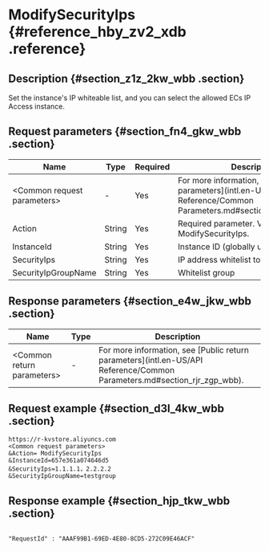 # ModifySecurityIps {#reference_hby_zv2_xdb .reference}

## Description {#section_z1z_2kw_wbb .section}

Set the instance's IP whiteable list, and you can select the allowed ECs IP Access instance.

## Request parameters {#section_fn4_gkw_wbb .section}

|Name|Type|Required|Description|
|----|----|--------|-----------|
|<Common request parameters\>|-|Yes|For more information, see [Public parameters](intl.en-US/API Reference/Common Parameters.md#section_hph_dhp_wbb).|
|Action|String|Yes|Required parameter. Value: ModifySecurityIps.|
|InstanceId|String|Yes|Instance ID \(globally unique\)|
|SecurityIps|String|Yes|IP address whitelist to be modified|
|SecurityIpGroupName|String|Yes|Whitelist group|

## Response parameters {#section_e4w_jkw_wbb .section}

|Name|Type|Description|
|----|----|-----------|
|<Common return parameters\>|-|For more information, see [Public return parameters](intl.en-US/API Reference/Common Parameters.md#section_rjr_zgp_wbb).|

## Request example {#section_d3l_4kw_wbb .section}

```
https://r-kvstore.aliyuncs.com
<Common request parameters>
&Action= ModifySecurityIps
&InstanceId=657e361a074646d5
&SecurityIps=1.1.1.1，2.2.2.2
&SecurityIpGroupName=testgroup
```

## Response example {#section_hjp_tkw_wbb .section}

```

"RequestId" : "AAAF99B1-69ED-4E80-8CD5-272C09E46ACF"

```

